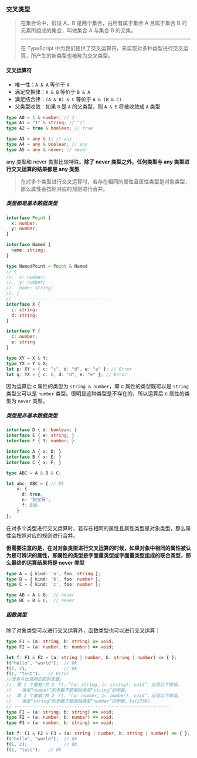 ### 交叉类型

>在集合论中，假设 A，B 是两个集合，由所有属于集合 A 且属于集合 B 的元素所组成的集合，叫做集合 A 与集合 B 的交集。
>
>---
>
>在 TypeScript 中为我们提供了交叉运算符，来实现对多种类型进行交叉运算，所产生的新类型也被称为交叉类型。

#### 交叉运算符

- 唯一性：`A & A` 等价于 `A`
- 满足交换律：`A & B` 等价于 `B & A`
- 满足结合律：`(A & B) & C` 等价于 `A & (B & C)`
- 父类型收敛：如果 `B` 是 `A` 的父类型，则 `A & B` 将被收敛成 `A` 类型

```typescript
type A0 = 1 & number; // 1
type A1 = "1" & string; // "1"
type A2 = true & boolean; // true

type A3 = any & 1; // any
type A4 = any & boolean; // any
type A5 = any & never; // never
```

any 类型和 never 类型比较特殊。**除了 never 类型之外，任何类型与 any 类型进行交叉运算的结果都是 any 类型**

>在对多个类型进行交叉运算时，若存在相同的属性且属性类型是对象类型，那么属性会按照对应的规则进行合并。

##### 类型都是基本数据类型

```typescript
interface Point {
  x: number;
  y: number;
}

interface Named {
  name: string;
}

type NamedPoint = Point & Named
// {  
//.  x: number;  
//.  y: number;  
//.  name: string;  
//. }
// -------------------------------------
interface X {
  c: string;
  d: string;
}

interface Y {
  c: number;
  e: string
}

type XY = X & Y;
type YX = Y & X;
let p: XY = { c: "c", d: "d", e: "e" }; // Error
let q: YX = { c: 6, d: "d", e: "e" }; // Error
```

因为运算后 c 属性的类型为 `string & number`，即 c 属性的类型既可以是 `string` 类型又可以是 `number` 类型。很明显这种类型是不存在的，所以运算后 c 属性的类型为 `never` 类型。

##### 类型是非基本数据类型

```typescript
interface D { d: boolean; }
interface E { e: string; }
interface F { f: number; }

interface A { x: D; }
interface B { x: E; }
interface C { x: F; }

type ABC = A & B & C;

let abc: ABC = { // Ok
    x: {
      d: true,
      e: '阿宝哥',
      f: 666
    }
};
```

在对多个类型进行交叉运算时，若存在相同的属性且属性类型是对象类型，那么属性会按照对应的规则进行合并。

**但需要注意的是，在对对象类型进行交叉运算的时候，如果对象中相同的属性被认为是可辨识的属性，即属性的类型是字面量类型或字面量类型组成的联合类型，那么最终的运算结果将是 never 类型**

```typescript
type A = { kind: 'a', foo: string };
type B = { kind: 'b', foo: number };
type C = { kind: 'c', foo: number };

type AB = A & B;  // never
type BC = B & C;  // never
```

##### 函数类型

除了对象类型可以进行交叉运算外，函数类型也可以进行交叉运算：

```typescript
type F1 = (a: string, b: string) => void;  
type F2 = (a: number, b: number) => void;

let f: F1 & F2 = (a: string | number, b: string | number) => { };  
f("hello", "world");  // Ok  
f(1, 2);              // Ok 
f(1, "test");   // Error
//没有与此调用匹配的重载。
//  第 1 个重载(共 2 个)，“(a: string, b: string): void”，出现以下错误。
//    类型“number”的参数不能赋给类型“string”的参数。
//  第 2 个重载(共 2 个)，“(a: number, b: number): void”，出现以下错误。
//    类型“string”的参数不能赋给类型“number”的参数。ts(2769)
// ------------------------------------------------------------
type F1 = (a: string, b: string) => void;  
type F2 = (a: number, b: number) => void;
type F3 = (a: number, b: string) => void;

let f: F1 & F2 & F3 = (a: string | number, b: string | number) => { };  
f("hello", "world");  // Ok  
f(1, 2);              // Ok 
f(1, "test");   // Ok
```

